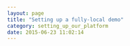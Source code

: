 ```yaml
---
layout: page
title: "Setting up a fully-local demo"
category: setting_up_our_platform
date: 2015-06-23 11:02:14
---
```



